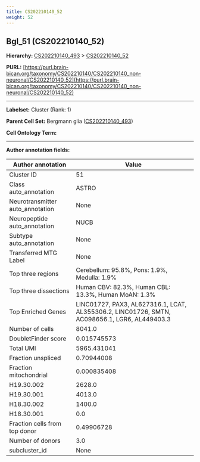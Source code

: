 ```yaml
---
title: CS202210140_52
weight: 52
---
```

## Bgl_51 (CS202210140_52)
<b>Hierarchy: </b>
[CS202210140_493](../CS202210140_493) >
[CS202210140_52](../CS202210140_52)

**PURL:** [https://purl.brain-bican.org/taxonomy/CS202210140/CS202210140_non-neuronal/CS202210140_52](https://purl.brain-bican.org/taxonomy/CS202210140/CS202210140_non-neuronal/CS202210140_52)

---


**Labelset:** Cluster (Rank: 1)

**Parent Cell Set:** Bergmann glia ([CS202210140_493](../CS202210140_493))



**Cell Ontology Term:** 

[MARKER GENES.]: #


---

[TRANSFERRED ANNOTATIONS.]: #


[AUTHOR ANNOTATION FIELDS.]: #


**Author annotation fields:**

| Author annotation | Value |
|-------------------|-------|
|Cluster ID|51|
|Class auto_annotation|ASTRO|
|Neurotransmitter auto_annotation|None|
|Neuropeptide auto_annotation|NUCB|
|Subtype auto_annotation|None|
|Transferred MTG Label|None|
|Top three regions|Cerebellum: 95.8%, Pons: 1.9%, Medulla: 1.9%|
|Top three dissections|Human CBV: 82.3%, Human CBL: 13.3%, Human MoAN: 1.3%|
|Top Enriched Genes|LINC01727, PAX3, AL627316.1, LCAT, AL355306.2, LINC01726, SMTN, AC098656.1, LGR6, AL449403.3|
|Number of cells|8041.0|
|DoubletFinder score|0.015745573|
|Total UMI|5965.431041|
|Fraction unspliced|0.70944008|
|Fraction mitochondrial|0.000835408|
|H19.30.002|2628.0|
|H19.30.001|4013.0|
|H18.30.002|1400.0|
|H18.30.001|0.0|
|Fraction cells from top donor|0.49906728|
|Number of donors|3.0|
|subcluster_id|None|
